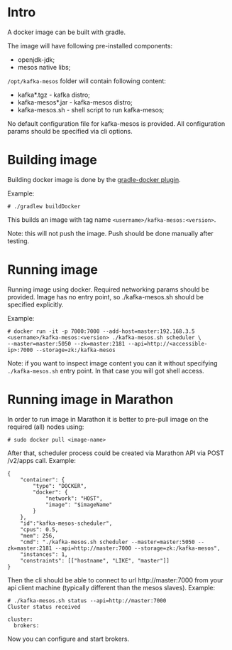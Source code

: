 # Intro
A docker image can be built with gradle.

The image will have following pre-installed components:
- openjdk-jdk;
- mesos native libs;

`/opt/kafka-mesos` folder will contain following content:
- kafka*.tgz - kafka distro;
- kafka-mesos*.jar - kafka-mesos distro;
- kafka-mesos.sh - shell script to run kafka-mesos;

No default configuration file for kafka-mesos is provided. All configuration params should be
specified via cli options.

# Building image
Building docker image is done by the [gradle-docker plugin](https://github.com/Transmode/gradle-docker).

Example:
```
# ./gradlew buildDocker
```

This builds an image with tag name `<username>/kafka-mesos:<version>`.

Note: this will not push the image. Push should be done manually after testing.

# Running image
Running image using docker. Required networking params should be provided. Image has no entry point,
so ./kafka-mesos.sh should be specified explicitly.

Example:
```
# docker run -it -p 7000:7000 --add-host=master:192.168.3.5 <username>/kafka-mesos:<version> ./kafka-mesos.sh scheduler \
--master=master:5050 --zk=master:2181 --api=http://<accessible-ip>:7000 --storage=zk:/kafka-mesos
```

Note: if you want to inspect image content you can it without specifying `./kafka-mesos.sh` entry point.
In that case you will got shell access.

# Running image in Marathon
In order to run image in Marathon it is better to pre-pull image on the required (all) nodes using:
```
# sudo docker pull <image-name>
```

After that, scheduler process could be created via Marathon API via POST /v2/apps call.
Example:
```
{
    "container": {
        "type": "DOCKER",
        "docker": {
            "network": "HOST",
            "image": "$imageName"
        }
    },
    "id":"kafka-mesos-scheduler",
    "cpus": 0.5,
    "mem": 256,
    "cmd": "./kafka-mesos.sh scheduler --master=master:5050 --zk=master:2181 --api=http://master:7000 --storage=zk:/kafka-mesos",
    "instances": 1,
    "constraints": [["hostname", "LIKE", "master"]]
}
```

Then the cli should be able to connect to url http://master:7000 from your api client machine (typically different than the mesos slaves). Example:
```
# ./kafka-mesos.sh status --api=http://master:7000
Cluster status received

cluster:
  brokers:
```
Now you can configure and start brokers.